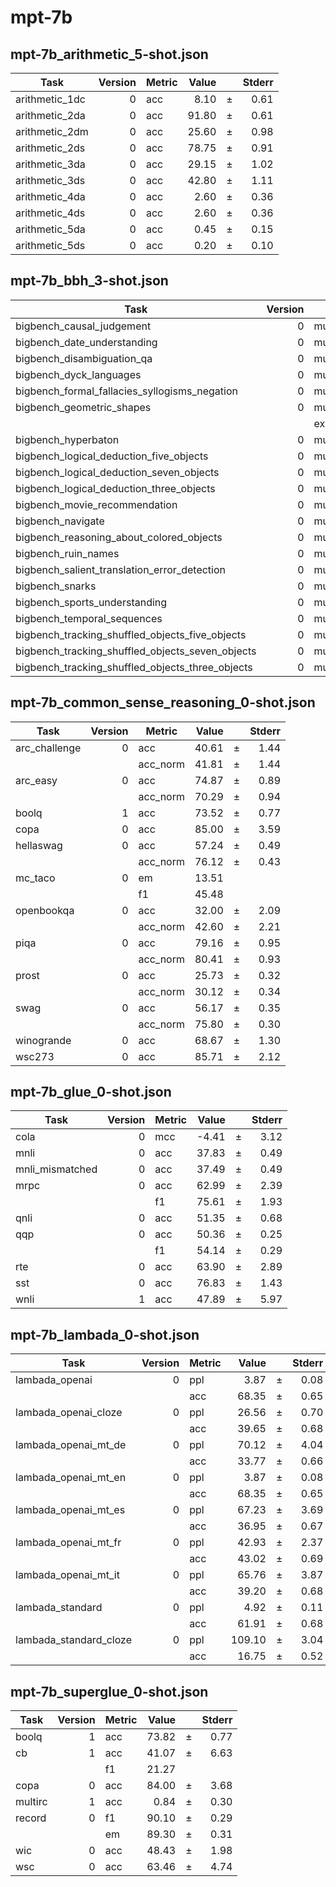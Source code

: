# mpt-7b

## mpt-7b_arithmetic_5-shot.json
|     Task     |Version|Metric|Value|   |Stderr|
|--------------|------:|------|----:|---|-----:|
|arithmetic_1dc|      0|acc   | 8.10|±  |  0.61|
|arithmetic_2da|      0|acc   |91.80|±  |  0.61|
|arithmetic_2dm|      0|acc   |25.60|±  |  0.98|
|arithmetic_2ds|      0|acc   |78.75|±  |  0.91|
|arithmetic_3da|      0|acc   |29.15|±  |  1.02|
|arithmetic_3ds|      0|acc   |42.80|±  |  1.11|
|arithmetic_4da|      0|acc   | 2.60|±  |  0.36|
|arithmetic_4ds|      0|acc   | 2.60|±  |  0.36|
|arithmetic_5da|      0|acc   | 0.45|±  |  0.15|
|arithmetic_5ds|      0|acc   | 0.20|±  |  0.10|

## mpt-7b_bbh_3-shot.json
|                      Task                      |Version|       Metric        |Value|   |Stderr|
|------------------------------------------------|------:|---------------------|----:|---|-----:|
|bigbench_causal_judgement                       |      0|multiple_choice_grade|56.32|±  |  3.61|
|bigbench_date_understanding                     |      0|multiple_choice_grade|58.27|±  |  2.57|
|bigbench_disambiguation_qa                      |      0|multiple_choice_grade|36.43|±  |  3.00|
|bigbench_dyck_languages                         |      0|multiple_choice_grade|12.30|±  |  1.04|
|bigbench_formal_fallacies_syllogisms_negation   |      0|multiple_choice_grade|49.92|±  |  0.42|
|bigbench_geometric_shapes                       |      0|multiple_choice_grade|20.33|±  |  2.13|
|                                                |       |exact_str_match      |12.26|±  |  1.73|
|bigbench_hyperbaton                             |      0|multiple_choice_grade|49.36|±  |  0.22|
|bigbench_logical_deduction_five_objects         |      0|multiple_choice_grade|24.00|±  |  1.91|
|bigbench_logical_deduction_seven_objects        |      0|multiple_choice_grade|16.57|±  |  1.41|
|bigbench_logical_deduction_three_objects        |      0|multiple_choice_grade|38.67|±  |  2.82|
|bigbench_movie_recommendation                   |      0|multiple_choice_grade|43.80|±  |  2.22|
|bigbench_navigate                               |      0|multiple_choice_grade|48.60|±  |  1.58|
|bigbench_reasoning_about_colored_objects        |      0|multiple_choice_grade|29.85|±  |  1.02|
|bigbench_ruin_names                             |      0|multiple_choice_grade|29.69|±  |  2.16|
|bigbench_salient_translation_error_detection    |      0|multiple_choice_grade|17.94|±  |  1.22|
|bigbench_snarks                                 |      0|multiple_choice_grade|53.04|±  |  3.72|
|bigbench_sports_understanding                   |      0|multiple_choice_grade|49.49|±  |  1.59|
|bigbench_temporal_sequences                     |      0|multiple_choice_grade|29.60|±  |  1.44|
|bigbench_tracking_shuffled_objects_five_objects |      0|multiple_choice_grade|19.44|±  |  1.12|
|bigbench_tracking_shuffled_objects_seven_objects|      0|multiple_choice_grade|13.43|±  |  0.82|
|bigbench_tracking_shuffled_objects_three_objects|      0|multiple_choice_grade|38.67|±  |  2.82|

## mpt-7b_common_sense_reasoning_0-shot.json
|    Task     |Version| Metric |Value|   |Stderr|
|-------------|------:|--------|----:|---|-----:|
|arc_challenge|      0|acc     |40.61|±  |  1.44|
|             |       |acc_norm|41.81|±  |  1.44|
|arc_easy     |      0|acc     |74.87|±  |  0.89|
|             |       |acc_norm|70.29|±  |  0.94|
|boolq        |      1|acc     |73.52|±  |  0.77|
|copa         |      0|acc     |85.00|±  |  3.59|
|hellaswag    |      0|acc     |57.24|±  |  0.49|
|             |       |acc_norm|76.12|±  |  0.43|
|mc_taco      |      0|em      |13.51|   |      |
|             |       |f1      |45.48|   |      |
|openbookqa   |      0|acc     |32.00|±  |  2.09|
|             |       |acc_norm|42.60|±  |  2.21|
|piqa         |      0|acc     |79.16|±  |  0.95|
|             |       |acc_norm|80.41|±  |  0.93|
|prost        |      0|acc     |25.73|±  |  0.32|
|             |       |acc_norm|30.12|±  |  0.34|
|swag         |      0|acc     |56.17|±  |  0.35|
|             |       |acc_norm|75.80|±  |  0.30|
|winogrande   |      0|acc     |68.67|±  |  1.30|
|wsc273       |      0|acc     |85.71|±  |  2.12|

## mpt-7b_glue_0-shot.json
|     Task      |Version|Metric|Value|   |Stderr|
|---------------|------:|------|----:|---|-----:|
|cola           |      0|mcc   |-4.41|±  |  3.12|
|mnli           |      0|acc   |37.83|±  |  0.49|
|mnli_mismatched|      0|acc   |37.49|±  |  0.49|
|mrpc           |      0|acc   |62.99|±  |  2.39|
|               |       |f1    |75.61|±  |  1.93|
|qnli           |      0|acc   |51.35|±  |  0.68|
|qqp            |      0|acc   |50.36|±  |  0.25|
|               |       |f1    |54.14|±  |  0.29|
|rte            |      0|acc   |63.90|±  |  2.89|
|sst            |      0|acc   |76.83|±  |  1.43|
|wnli           |      1|acc   |47.89|±  |  5.97|

## mpt-7b_lambada_0-shot.json
|         Task         |Version|Metric|Value |   |Stderr|
|----------------------|------:|------|-----:|---|-----:|
|lambada_openai        |      0|ppl   |  3.87|±  |  0.08|
|                      |       |acc   | 68.35|±  |  0.65|
|lambada_openai_cloze  |      0|ppl   | 26.56|±  |  0.70|
|                      |       |acc   | 39.65|±  |  0.68|
|lambada_openai_mt_de  |      0|ppl   | 70.12|±  |  4.04|
|                      |       |acc   | 33.77|±  |  0.66|
|lambada_openai_mt_en  |      0|ppl   |  3.87|±  |  0.08|
|                      |       |acc   | 68.35|±  |  0.65|
|lambada_openai_mt_es  |      0|ppl   | 67.23|±  |  3.69|
|                      |       |acc   | 36.95|±  |  0.67|
|lambada_openai_mt_fr  |      0|ppl   | 42.93|±  |  2.37|
|                      |       |acc   | 43.02|±  |  0.69|
|lambada_openai_mt_it  |      0|ppl   | 65.76|±  |  3.87|
|                      |       |acc   | 39.20|±  |  0.68|
|lambada_standard      |      0|ppl   |  4.92|±  |  0.11|
|                      |       |acc   | 61.91|±  |  0.68|
|lambada_standard_cloze|      0|ppl   |109.10|±  |  3.04|
|                      |       |acc   | 16.75|±  |  0.52|

## mpt-7b_superglue_0-shot.json
| Task  |Version|Metric|Value|   |Stderr|
|-------|------:|------|----:|---|-----:|
|boolq  |      1|acc   |73.82|±  |  0.77|
|cb     |      1|acc   |41.07|±  |  6.63|
|       |       |f1    |21.27|   |      |
|copa   |      0|acc   |84.00|±  |  3.68|
|multirc|      1|acc   | 0.84|±  |  0.30|
|record |      0|f1    |90.10|±  |  0.29|
|       |       |em    |89.30|±  |  0.31|
|wic    |      0|acc   |48.43|±  |  1.98|
|wsc    |      0|acc   |63.46|±  |  4.74|
